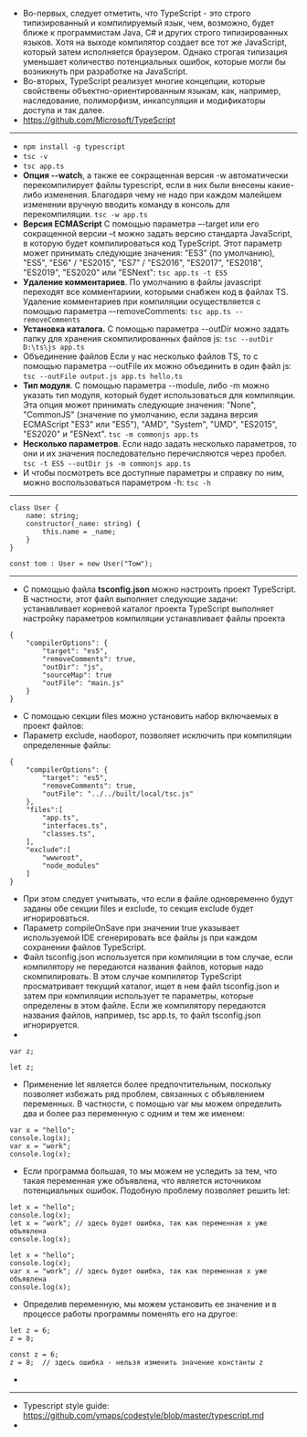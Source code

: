 - Во-первых, следует отметить, что TypeScript - это строго типизированный и компилируемый язык, чем, возможно, будет ближе к программистам Java, C# и других строго типизированных языков. Хотя на выходе компилятор создает все тот же JavaScript, который затем исполняется браузером. Однако строгая типизация уменьшает количество потенциальных ошибок, которые могли бы возникнуть при разработке на JavaScript.
- Во-вторых, TypeScript реализует многие концепции, которые свойствены объектно-ориентированным языкам, как, например, наследование, полиморфизм, инкапсуляция и модификаторы доступа и так далее.
- https://github.com/Microsoft/TypeScript
----------------------------------------------------------------
- ```npm install -g typescript```
- ```tsc -v```
- ```tsc app.ts```
- **Опция --watch**, а также ее сокращенная версия -w автоматически перекомпилирует файлы typescript, если в них были внесены какие-либо изменения. Благодаря чему не надо при каждом малейшем изменении вручную вводить команду в консоль для перекомпиляции.
```tsc -w app.ts```
- **Версия ECMAScript**
С помощью параметра –-target или его сокращенной версии –t можно задать версию стандарта JavaScript, в которую будет компилироваться код TypeScript. Этот параметр может принимать следующие значения: "ES3" (по умолчанию), "ES5", "ES6" / "ES2015", "ES7" / "ES2016", "ES2017", "ES2018", "ES2019", "ES2020" или "ESNext":
```tsc app.ts -t ES5```
- **Удаление комментариев**. По умолчанию в файлы javascript переходят все комментариии, которыми снабжен код в файлах TS. Удаление комментариев при компиляции осуществляется с помощью параметра –-removeComments:
```tsc app.ts --removeComments```
- **Установка каталога.** С помощью параметра --outDir можно задать папку для хранения скомпилированных файлов js:
```tsc --outDir D:\ts\js app.ts```
- Объединение файлов
Если у нас несколько файлов TS, то с помощью параметра --outFile их можно объединить в один файл js:
```tsc --outFile output.js app.ts hello.ts```
- **Тип модуля**. С помощью параметра --module, либо -m можно указать тип модуля, который будет использоваться для компиляции. Эта опция может принимать следующие значения: "None", "CommonJS" (значение по умолчанию, если задана версия ECMAScript "ES3" или "ES5"), "AMD", "System", "UMD", "ES2015", "ES2020" и "ESNext".
```tsc -m commonjs app.ts```
- **Несколько параметров**. Если надо задать несколько параметров, то они и их значения последовательно перечисляются через пробел.
```tsc -t ES5 --outDir js -m commonjs app.ts```
- И чтобы посмотреть все доступные параметры и справку по ним, можно воспользоваться параметром -h:
```tsc -h```
----------------------------------------------------------------
```
class User {
    name: string;
    constructor(_name: string) {          
        this.name = _name;
    }
}

const tom : User = new User("Том");
```
----------------------------------------------------------------
- С помощью файла **tsconfig.json** можно настроить проект TypeScript. В частности, этот файл выполняет следующие задачи:
устанавливает корневой каталог проекта TypeScript
выполняет настройку параметров компиляции
устанавливает файлы проекта

```
{
    "compilerOptions": {
        "target": "es5",
        "removeComments": true,
        "outDir": "js",
        "sourceMap": true
        "outFile": "main.js"
    }
}
```

- С помощью секции files можно установить набор включаемых в проект файлов:
- Параметр exclude, наоборот, позволяет исключить при компиляции определенные файлы:
```
{
    "compilerOptions": {
        "target": "es5",
        "removeComments": true,
        "outFile": "../../built/local/tsc.js"
    },
    "files":[
        "app.ts",
        "interfaces.ts",
        "classes.ts",
    ],
    "exclude":[
        "wwwroot",
        "node_modules"
    ]
}
```
- При этом следует учитывать, что если в файле одновременно будут заданы обе секции files и exclude, то секция exclude будет игнорироваться.
- Параметр compileOnSave при значении true указывает используемой IDE сгенерировать все файлы js при каждом сохранении файлов TypeScript.
- Файл tsconfig.json используется при компиляции в том случае, если компилятору не передаются названия файлов, которые надо скомпилировать. В этом случае компилятор TypeScript просматривает текущий каталог, ищет в нем файл tsconfig.json и затем при компиляции использует те параметры, которые определены в этом файле. Если же компилятору передаются названия файлов, например, tsc app.ts, то файл tsconfig.json игнорируется.
- 
```
var z;
```

```
let z;
```

- Применение let является более предпочтительным, поскольку позволяет избежать ряд проблем, связанных с объявлением переменных. В частности, с помощью var мы можем определить два и более раз переменную с одним и тем же именем:
```
var x = "hello";
console.log(x);
var x = "work";
console.log(x);
```

- Если программа большая, то мы можем не уследить за тем, что такая переменная уже объявлена, что является источником потенциальных ошибок. Подобную проблему позволяет решить let:
```
let x = "hello";
console.log(x);
let x = "work"; // здесь будет ошибка, так как переменная x уже объявлена
console.log(x);
```

```
let x = "hello";
console.log(x);
var x = "work"; // здесь будет ошибка, так как переменная x уже объявлена
console.log(x);
```

- Определив переменную, мы можем установить ее значение и в процессе работы программы поменять его на другое:
```
let z = 6;
z = 8;
```

```
const z = 6;
z = 8;  // здесь ошибка - нельзя изменить значение константы z
```

- 
----------------------------------------------------------------
- Typescript style guide: https://github.com/ymaps/codestyle/blob/master/typescript.md
- 
